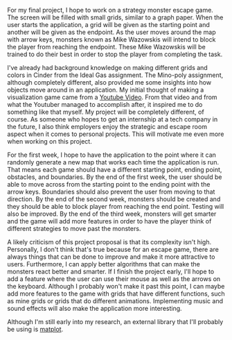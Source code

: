 For my final project, I hope to work on a strategy monster escape game. The screen will be filled with small grids, similar to a graph paper. When the user starts the application, a grid will be given as the starting point and another will be given as the endpoint. As the user moves around the map with arrow keys, monsters known as Mike Wazowskis will intend to block the player from reaching the endpoint. These Mike Wazowskis will be trained to do their best in order to stop the player from completing the task.

I've already had background knowledge on making different grids and colors in Cinder from the Ideal Gas assignment. The Mino-poly assignment, although completely different, also provided me some insights into how objects move around in an application. My initial thought of making a visualization game came from a [Youtube Video](https://www.youtube.com/watch?v=msttfIHHkak&ab_channel=Cl%C3%A9mentMihailescu). From that video and from what the Youtuber managed to accomplish after, it inspired me to do something like that myself. My project will be completely different, of course. As someone who hopes to get an internship at a tech company in the future, I also think employers enjoy the strategic and escape room aspect when it comes to personal projects. This will motivate me even more when working on this project.
  
For the first week, I hope to have the application to the point where it can randomly generate a new map that works each time the application is run. That means each game should have a different starting point, ending point, obstacles, and boundaries. By the end of the first week, the user should be able to move across from the starting point to the ending point with the arrow keys. Boundaries should also prevent the user from moving to that direction. By the end of the second week, monsters should be created and they should be able to block player from reaching the end point. Testing will also be improved. By the end of the third week, monsters will get smarter and the game will add more features in order to have the player think of different strategies to move past the monsters.
  
A likely criticism of this project proposal is that its complexity isn't high. Personally, I don't think that's true because for an escape game, there are always things that can be done to improve and make it more attractive to users. Furthermore, I can apply better algorithms that can make the monsters react better and smarter. If I finish the project early, I'll hope to add a feature where the user can use their mouse as well as the arrows on the keyboard. Although I probably won't make it past this point, I can maybe add more features to the game with grids that have different functions, such as mine grids or grids that do different animations. Implementing music and sound effects will also make the application more interesting.
  
Although I'm still early into my research, an external library that I'll probably be using is 
[matplot](https://github.com/lava/matplotlib-cpp). 
